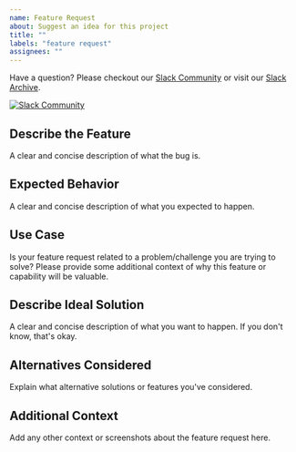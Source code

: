 ```yaml
---
name: Feature Request
about: Suggest an idea for this project
title: ""
labels: "feature request"
assignees: ""
---
```


Have a question? Please checkout our [Slack Community](https://slack.cloudposse.com) or visit our
[Slack Archive](https://archive.sweetops.com/).

[![Slack Community](https://slack.cloudposse.com/badge.svg)](https://slack.cloudposse.com)

## Describe the Feature

A clear and concise description of what the bug is.

## Expected Behavior

A clear and concise description of what you expected to happen.

## Use Case

Is your feature request related to a problem/challenge you are trying to solve? Please provide some additional context
of why this feature or capability will be valuable.

## Describe Ideal Solution

A clear and concise description of what you want to happen. If you don't know, that's okay.

## Alternatives Considered

Explain what alternative solutions or features you've considered.

## Additional Context

Add any other context or screenshots about the feature request here.
